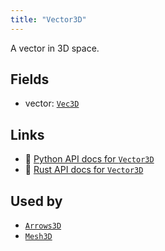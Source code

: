 ```yaml
---
title: "Vector3D"
---
```


A vector in 3D space.

## Fields

* vector: [`Vec3D`](../datatypes/vec3d.md)

## Links
 * 🐍 [Python API docs for `Vector3D`](https://ref.rerun.io/docs/python/HEAD/package/rerun/components/vector3d/)
 * 🦀 [Rust API docs for `Vector3D`](https://docs.rs/rerun/0.9.0-alpha.6/rerun/components/struct.Vector3D.html)


## Used by

* [`Arrows3D`](../archetypes/arrows3d.md)
* [`Mesh3D`](../archetypes/mesh3d.md)
